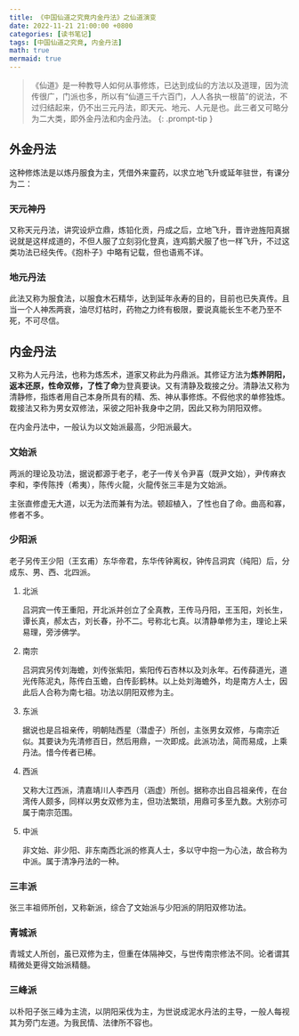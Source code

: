 ```yaml
---
title: 《中国仙道之究竟内金丹法》之仙道演变
date: 2022-11-21 21:00:00 +0800
categories: [读书笔记]
tags: [中国仙道之究竟, 内金丹法]
math: true
mermaid: true
---
```


>《仙道》是一种教导人如何从事修炼，已达到成仙的方法以及道理，因为流传很广，门派也多，所以有“仙道三千六百门，人人各执一根苗”的说法，不过归结起来，仍不出三元丹法，即天元、地元、人元是也。此三者又可略分为二大类，即外金丹法和内金丹法。
{: .prompt-tip }

## 外金丹法

这种修炼法是以炼丹服食为主，凭借外来靈药，以求立地飞升或延年驻世，有课分为二：

### 天元神丹

又称天元丹法，讲究设炉立鼎，炼铅化贡，丹成之后，立地飞升，晋许逊旌阳真据说就是这样成道的，不但人服了立刻羽化登真，连鸡鹅犬服了也一样飞升，不过这类功法已经失传。《抱朴子》中略有记载，但也语焉不详。

### 地元丹法

此法又称为服食法，以服食木石精华，达到延年永寿的目的，目前也已失真传。且当一个人神炁两衰，油尽灯枯时，药物之力终有极限，要说真能长生不老乃至不死，不可尽信。

## 内金丹法

又称为人元丹法，也称为炼炁术，道家又称此为丹鼎派。其修证方法为**炼养阴阳，返本还原，性命双修，了性了命**为登真要诀。又有清静及栽接之分。清静法又称为清静修，指炼者用自己本身所具有的精、炁、神从事修炼。不假他求的单修独炼。栽接法又称为男女双修法，采彼之阳补我身中之阴，因此又称为阴阳双修。

在内金丹法中，一般认为以文始派最高，少阳派最大。

<!-- ### 主要门派 -->

### 文始派



两派的理论及功法，据说都源于老子，老子一传关令尹喜（既尹文始），尹传麻衣李和，李传陈抟（希夷），陈传火龍，火龍传张三丰是为文始派。

主张直修虚无大道，以无为法而兼有为法。顿超植入，了性也自了命。曲高和寡，修者不多。

### 少阳派

老子另传王少阳（王玄甫）东华帝君，东华传钟离权，钟传吕洞宾（纯阳）后，分成东、男、西、北四派。

1. 北派

    吕洞宾一传王重阳，开北派并创立了全真教，王传马丹阳，王玉阳，刘长生，谭长真，郝太古，刘长春，孙不二。号称北七真。以清静单修为主，理论上采易理，旁涉佛学。

2. 南宗

    吕洞宾另传刘海蟾，刘传张紫阳，紫阳传石杏林以及刘永年。石传薛道光，道光传陈泥丸，陈传白玉蟾，白传彭鹤林。以上处刘海蟾外，均是南方人士，因此后人合称为南七祖。功法以阴阳双修为主。


3. 东派

    据说也是吕祖亲传，明朝陆西星（潜虚子）所创，主张男女双修，与南宗近似。其要诀为先清修百日，然后用鼎，一次即成。此派功法，简而易成，上乘丹法。惜今传者已稀。

4. 西派

    又称大江西派，清嘉靖川人李西月（涵虚）所创。据称亦出自吕祖亲传，在台湾传人颇多，同样以男女双修为主，但功法繁琐，用鼎可多至九数。大别亦可属于南宗范围。

5. 中派

    非文始、非少阳、非东南西北派的修真人士，多以守中抱一为心法，故合称为中派。属于清净丹法的一种。

### 三丰派

张三丰祖师所创，又称新派，综合了文始派与少阳派的阴阳双修功法。

### 青城派

青城丈人所创，虽已双修为主，但重在体隔神交，与世传南宗修法不同。论者谓其精微处更得文始派精髓。

### 三峰派

以朴阳子张三峰为主流，以阴阳采伐为主，为世说成泥水丹法的主导，一般人每视其为旁门左道。为我民情、法律所不容也。
